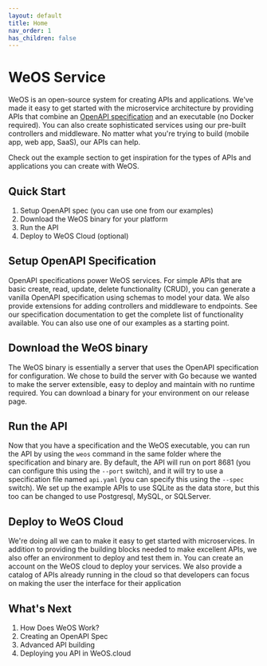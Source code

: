 ```yaml
---
layout: default
title: Home
nav_order: 1
has_children: false
---
```

# WeOS Service

WeOS is an open-source system for creating APIs and applications. We've made it easy to get started with the microservice
architecture by providing APIs that combine an [OpenAPI specification](https://spec.openapis.org/oas/latest.html) and an
executable (no Docker required). You can also create sophisticated services using our pre-built controllers and
middleware. No matter what you're trying to build (mobile app, web app, SaaS), our APIs can help.

Check out the example section to get inspiration for the types of APIs and applications you can create with WeOS.

## Quick Start
1. Setup OpenAPI spec (you can use one from our examples)
2. Download the WeOS binary for your platform 
3. Run the API
4. Deploy to WeOS Cloud (optional)

## Setup OpenAPI Specification
OpenAPI specifications power WeOS services. For simple APIs that are basic create, read, update, delete functionality
(CRUD), you can generate a vanilla OpenAPI specification using schemas to model your data. We also provide extensions
for adding controllers and middleware to endpoints. See our specification documentation to get the complete list of
functionality available. You can also use one of our examples as a starting point.

## Download the WeOS binary
The WeOS binary is essentially a server that uses the OpenAPI specification for configuration. We chose to build the
server with Go because we wanted to make the server extensible, easy to deploy and maintain with no runtime required.
You can download a binary for your environment on our release page.

## Run the API
Now that you have a specification and the WeOS executable, you can run the API by using the `weos` command in the same
folder where the specification and binary are. By default, the API will run on port 8681 (you can configure this using
the `--port` switch), and it will try to use a specification file named `api.yaml` (you can specify this using the
`--spec` switch). We set up the example APIs to use SQLite as the data store, but this too can be changed to use
Postgresql, MySQL, or SQLServer.

## Deploy to WeOS Cloud
We're doing all we can to make it easy to get started with microservices. In addition to providing the building blocks
needed to make excellent APIs, we also offer an environment to deploy and test them in. You can create an account on the
WeOS cloud to deploy your services. We also provide a catalog of APIs already running in the cloud so that developers
can focus on making the user the interface for their application

## What's Next
1. How Does WeOS Work?
2. Creating an OpenAPI Spec
3. Advanced API building
4. Deploying you API in WeOS.cloud